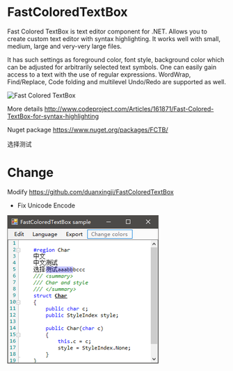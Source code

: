 FastColoredTextBox
==================

Fast Colored TextBox is text editor component for .NET.
Allows you to create custom text editor with syntax highlighting.
It works well with small, medium, large and very-very large files.

It has such settings as foreground color, font style, background color which can be adjusted for arbitrarily selected text symbols. One can easily gain access to a text with the use of regular expressions. WordWrap, Find/Replace, Code folding and multilevel Undo/Redo are supported as well. 

![Fast Colored TextBox](http://www.codeproject.com/KB/edit/FastColoredTextBox_/fastcoloredtextbox2.png)

More details http://www.codeproject.com/Articles/161871/Fast-Colored-TextBox-for-syntax-highlighting

Nuget package https://www.nuget.org/packages/FCTB/

选择测试

# Change

Modify https://github.com/duanxingji/FastColoredTextBox

- Fix Unicode Encode

![Fast Colored TextBox](pic/Snipaste_2020-11-26_00-07-28.png)